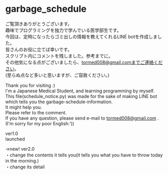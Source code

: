 # garbage_schedule
ご覧頂きありがとうございます。  
趣味でプログラミングを独力で学んでいる医学部生です。  
今回は、定時になったらゴミ出しの情報を教えてくれるLINE botを作成しました。  
皆さんのお役に立てば幸いです。  
スクリプト内にコメントを残しました。参考までに。  
その他気になる点がございましたら、tormed008@gmail.comまでご連絡ください。  
(至らぬ点など多いと思いますが、ご容赦ください。)  

Thank you for visiting :)  
I'm a Japanese Medical Student, and learning programming by myself.  
This file(schedule_notice.py) was made for the sake of making LINE bot which tells you the garbage-schedule-information.  
It might help you.  
Please refer to the comment.  
If you have any question, please send e-mail to tormed008@gmail.com .
(I'm sorry for my poor English:'))

ver1.0    
launched  

→new! ver2.0  
・change the contents it tells you(it tells you what you have to throw today in the morning.)  
・change its detail
